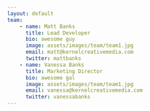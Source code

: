 ```yaml
---
layout: default
team:
    - name: Matt Banks
      title: Lead Developer
      bio: awesome guy
      image: assets/images/team/team1.jpg
      email: matt@kernelcreativemedia.com
      twitter: mattbanks
    - name: Vanessa Banks
      title: Marketing Director
      bio: awesome gal
      image: assets/images/team/team1.jpg
      email: vanessa@kernelcreativemedia.com
      twitter: vanessabanks
---
```

